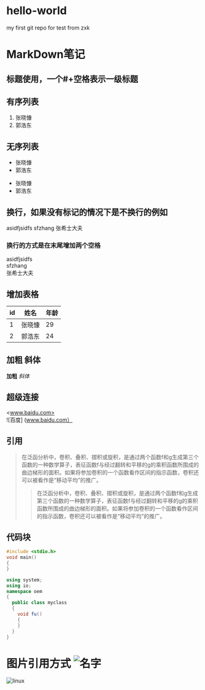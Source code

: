 # hello-world
my first git repo for test
from zxk
# MarkDown笔记
## 标题使用，一个#+空格表示一级标题
## 有序列表
1. 张晓慷
2. 郭浩东
## 无序列表
+ 张晓慷
+ 郭浩东
- 张晓慷
- 郭浩东
## 换行，如果没有标记的情况下是不换行的例如
asidfjsidfs
sfzhang
张希士大夫
### 换行的方式是在末尾增加两个空格
asidfjsidfs  
sfzhang  
张希士大夫  
## 增加表格
id|姓名|年龄
---|---|---
1|张晓慷|29
2|郭浩东|24
## 加粗 斜体
**加粗**
*斜体*
## 超级连接
<www.baidu.com>  
![百度] (www.baidu.com）
## 引用
> 在泛函分析中，卷积、叠积、摺积或旋积，是通过两个函数f和g生成第三个函数的一种数学算子，表征函数f与经过翻转和平移的g的乘积函数所围成的曲边梯形的面积。如果将参加卷积的一个函数看作区间的指示函数，卷积还可以被看作是“移动平均”的推广。
>> 在泛函分析中，卷积、叠积、摺积或旋积，是通过两个函数f和g生成第三个函数的一种数学算子，表征函数f与经过翻转和平移的g的乘积函数所围成的曲边梯形的面积。如果将参加卷积的一个函数看作区间的指示函数，卷积还可以被看作是“移动平均”的推广。
## 代码块
```c
#include <stdio.h>
void main()
{
}
```
```c#
using system;
using io;
namespace oem
{
  public class myclass
  {
    void fu()
    {
    }
  }
}
```

# 图片引用方式 ![名字](网络上的URL)
![linux](https://sdtimes.com/wp-content/uploads/2017/02/0221.sdt-linux.png)








